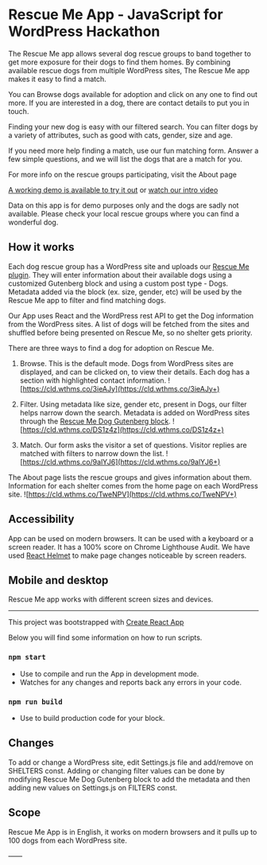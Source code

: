 # Rescue Me App - JavaScript for WordPress Hackathon

The Rescue Me app allows several dog rescue groups to band together to get more exposure for their dogs to find them homes. By combining available rescue dogs from multiple WordPress sites, The Rescue Me app makes it easy to find a match.

You can Browse dogs available for adoption and click on any one to find out more. If you are interested in a dog, there are contact details to put you in touch.

Finding your new dog is easy with our filtered search. You can filter dogs by a variety of attributes, such as good with cats, gender, size and age.

If you need more help finding a match, use our fun matching form. Answer a few simple questions, and we will list the dogs that are a match for you.

For more info on the rescue groups participating, visit the About page

[A working demo is available to try it out](https://rescue-me.netlify.com/) or [watch our intro video](https://vimeo.com/326870015)

Data on this app is for demo purposes only and the dogs are sadly not available. Please check your local rescue groups where you can find a wonderful dog.

## How it works

Each dog rescue group has a WordPress site and uploads our [Rescue Me plugin](https://github.com/KarenCodes/rescue-me-dog-block). They will enter information about their available dogs using a customized Gutenberg block and using a custom post type - Dogs. Metadata added via the block (ex. size, gender, etc) will be used by the Rescue Me app to filter and find matching dogs.

Our App uses React and the WordPress rest API to get the Dog information from the WordPress sites. A list of dogs will be fetched from the sites and shuffled before being presented on Rescue Me, so no shelter gets priority.

There are three ways to find a dog for adoption on Rescue Me.

1. Browse.
 This is the default mode. Dogs from WordPress sites are displayed, and can be clicked on, to view their details. Each dog has a section with highlighted contact information.
![https://cld.wthms.co/3ieAJy](https://cld.wthms.co/3ieAJy+)

2. Filter.
 Using metadata like size, gender etc, present in Dogs, our filter helps narrow down the search. Metadata is added on WordPress sites through the [Rescue Me Dog Gutenberg block](https://github.com/KarenCodes/rescue-me-dog-block).
 ![https://cld.wthms.co/DS1z4z](https://cld.wthms.co/DS1z4z+)

3. Match.
 Our form asks the visitor a set of questions. Visitor replies are matched with filters to narrow down the list.
![https://cld.wthms.co/9alYJ6](https://cld.wthms.co/9alYJ6+)

The About page lists the rescue groups and gives information about them. Information for each shelter comes from the home page on each WordPress site.
![https://cld.wthms.co/TweNPV](https://cld.wthms.co/TweNPV+)

## Accessibility

App can be used on modern browsers. It can be used with a keyboard or a screen reader. It has a 100% score on Chrome Lighthouse Audit. We have used [React Helmet](https://github.com/nfl/react-helmet) to make page changes noticeable by screen readers.

## Mobile and desktop

Rescue Me app works with different screen sizes and devices.

-----

This project was bootstrapped with [Create React App](https://github.com/facebook/create-react-app)

Below you will find some information on how to run scripts.

### `npm start`

- Use to compile and run the App in development mode.
- Watches for any changes and reports back any errors in your code.

### `npm run build`

- Use to build production code for your block.

## Changes

To add or change a WordPress site, edit Settings.js file and add/remove on SHELTERS const.
Adding or changing filter values can be done by modifying Rescue Me Dog Gutenberg block to add the metadata and then adding new values on Settings.js on FILTERS const.

## Scope

Rescue Me App is in English, it works on modern browsers and it pulls up to 100 dogs from each WordPress site.

——
